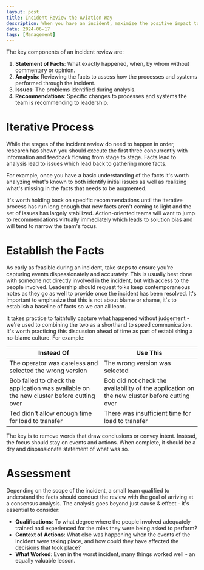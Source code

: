 ```yaml
---
layout: post
title: Incident Review the Aviation Way
description: When you have an incident, maximize the positive impact to your organization by applying lessons from decades of Air Incident Investigations.  It's not about blame, it's about learning.
date: 2024-06-17
tags: [Management]
---
```


The key components of an incident review are:

1. **Statement of Facts**: What exactly happened, when, by whom without commentary or opinion.
2. **Analysis**: Reviewing the facts to assess how the processes and systems performed through the incident.
3. **Issues**: The problems identified during analysis.
4. **Recommendations**: Specific changes to processes and systems the team is recommending to leadership.

# Iterative Process

While the stages of the incident review do need to happen in order, research has shown you should execute the first three concurrently with information and feedback flowing from stage to stage.  Facts lead to analysis lead to issues which lead back to gathering more facts.

For example, once you have a basic understanding of the facts it's worth analyzing what's known to both identify initial issues as well as realizing what's missing in the facts that needs to be augmented.

It's worth holding back on specific recommendations until the iterative process has run long enough that new facts aren't coming to light and the set of issues has largely stabilized.  Action-oriented teams will want to jump to recommendations virtually immediately which leads to solution bias and will tend to narrow the team's focus.

# Establish the Facts

As early as feasible during an incident, take steps to ensure you're capturing events dispassionately and accurately.  This is usually best done with someone not directly involved in the incident, but with access to the people involved.  Leadership should request folks keep contemporaneous notes as they go as well to provide once the incident has been resolved.  It's important to emphasize that this is not about blame or shame, it's to establish a baseline of facts so we can all learn.

It takes practice to faithfully capture what happened without judgement - we're used to combining the two as a shorthand to speed communication.  It's worth practicing this discussion ahead of time as part of establishing a no-blame culture.  For example:

| Instead Of   | Use This   |
| ------------ | ---------- |
| The operator was careless and selected the wrong version | The wrong version was selected |
| Bob failed to check the application was available on the new cluster before cutting over | Bob did not check the availability of the application on the new cluster before cutting over |
| Ted didn't allow enough time for load to transfer | There was insufficient time for load to transfer |

The key is to remove words that draw conclusions or convey intent.  Instead, the focus should stay on events and actions.  When complete, it should be a dry and dispassionate statement of what was so.

# Assessment

Depending on the scope of the incident, a small team qualified to understand the facts should conduct the review with the goal of arriving at a consensus analysis.  The analysis goes beyond just cause & effect - it's essential to consider:

* **Qualifications**: To what degree where the people involved adequately trained nad experienced for the roles they were being asked to perform?
* **Context of Actions**: What else was happening when the events of the incident were taking place, and how could they have affected the decisions that took place?
* **What Worked**: Even in the worst incident, many things worked well - an equally valuable lesson.
